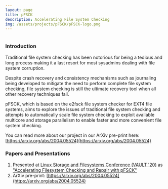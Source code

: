 ```yaml
---
layout: page
title: pFSCK
description: Accelerating File System Checking
img: /assets/projects/pFSCK/pFSCK-logo.png
---
```




<div class="img_row">
    <img class="col three left" src="{{ site.baseurl }}/assets/projects/pFSCK/pFSCK-banner.png" alt="" title="pFSCK banner"/>
</div>


### Introduction

Traditional file system checking has been notorious for being a tedious and long process making it a last resort for most sysadmins dealing with file system corruption.

Despite crash recovery and consistency mechanisms such as journaling being developed to mitigate the need to perform complete file system checking, file system checking is still the ultimate recovery tool when all other recovery techniques fail.

pFSCK, which is based on the e2fsck file system checker for EXT4 file systems, aims to explore the issues of traditional file system checking and attempts to automatically scale file system checking to exploit available multicore and storage parallelism to enable faster and more convenient file system checking.

You can read more about our project in our ArXiv pre-print here: [https://arxiv.org/abs/2004.05524](https://arxiv.org/abs/2004.05524)


### Papers and Presentations

1. Presented at [Linux Storage and Filesystems Conference (VAULT '20)](https://www.usenix.org/conference/vault20) as ["Accelerating Filesystem Checking and Repair with pFSCK"](https://www.usenix.org/conference/vault20/presentation/domingo)
2. ArXiv pre-print: [https://arxiv.org/abs/2004.05524](https://arxiv.org/abs/2004.05524)
